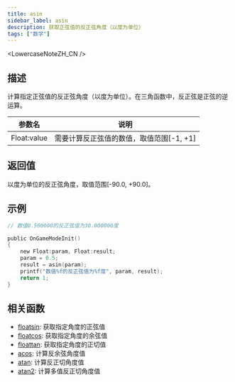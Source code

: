 ```yaml
---
title: asin
sidebar_label: asin
description: 获取正弦值的反正弦角度（以度为单位）
tags: ["数学"]
---
```


<LowercaseNoteZH_CN />

## 描述

计算指定正弦值的反正弦角度（以度为单位）。在三角函数中，反正弦是正弦的逆运算。

| 参数名      | 说明                                     |
| ----------- | ---------------------------------------- |
| Float:value | 需要计算反正弦值的数值，取值范围[-1, +1] |

## 返回值

以度为单位的反正弦角度，取值范围[-90.0, +90.0]。

## 示例

```c
// 数值0.500000的反正弦值为30.000000度

public OnGameModeInit()
{
    new Float:param, Float:result;
    param = 0.5;
    result = asin(param);
    printf("数值%f的反正弦值为%f度", param, result);
    return 1;
}
```

## 相关函数

- [floatsin](floatsin): 获取指定角度的正弦值
- [floatcos](floatcos): 获取指定角度的余弦值
- [floattan](floattan): 获取指定角度的正切值
- [acos](acos): 计算反余弦角度值
- [atan](atan): 计算反正切角度值
- [atan2](atan2): 计算多值反正切角度值
